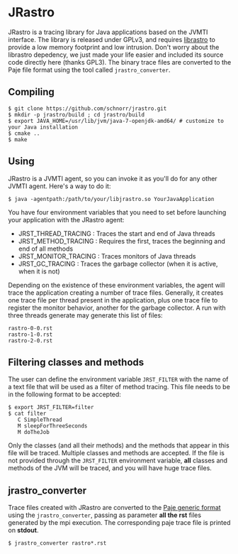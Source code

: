 JRastro
=======

JRastro is a tracing library for Java applications based on the JVMTI
interface. The library is released under GPLv3, and requires
[librastro](https://github.com/schnorr/akypuera/tree/master/librastro)
to provide a low memory footprint and low intrusion. Don't worry about
the librastro depedency, we just made your life easier and included
its source code directly here (thanks GPL3). The binary trace files
are converted to the Paje file format using the tool called
`jrastro_converter`.

Compiling
---------

    $ git clone https://github.com/schnorr/jrastro.git
    $ mkdir -p jrastro/build ; cd jrastro/build
    $ export JAVA_HOME=/usr/lib/jvm/java-7-openjdk-amd64/ # customize to your Java installation
    $ cmake ..
    $ make


Using
-----

JRastro is a JVMTI agent, so you can invoke it as you'll do for any
other JVMTI agent. Here's a way to do it:

    $ java -agentpath:/path/to/your/libjrastro.so YourJavaApplication

You have four environment variables that you need to set before
launching your application with the JRastro agent:

* JRST_THREAD_TRACING : Traces the start and end of Java threads
* JRST_METHOD_TRACING : Requires the first, traces the beginning and end of all methods
* JRST_MONITOR_TRACING : Traces monitors of Java threads
* JRST_GC_TRACING : Traces the garbage collector (when it is active, when it is not)

Depending on the existence of these environment variables, the agent
will trace the application creating a number of trace
files. Generally, it creates one trace file per thread present in the
application, plus one trace file to register the monitor behavior,
another for the garbage collector. A run with three threads generate
may generate this list of files:

    rastro-0-0.rst
    rastro-1-0.rst
    rastro-2-0.rst

Filtering classes and methods
-----------------------------

The user can define the environment variable `JRST_FILTER` with the
name of a text file that will be used as a filter of method tracing.
This file needs to be in the following format to be accepted:

    $ export JRST_FILTER=filter
    $ cat filter
       C SimpleThread
       M sleepForThreeSeconds
       M doTheJob

Only the classes (and all their methods) and the methods that appear
in this file will be traced. Multiple classes and methods are
accepted. If the file is not provided through the `JRST_FILTER`
environment variable, __all__ classes and methods of the JVM will be
traced, and you will have huge trace files.

jrastro_converter
-----------------

Trace files created with JRastro are converted to the [Paje generic
format](http://paje.sf.net) using the `jrastro_converter`, passing as
parameter __all the rst__ files generated by the mpi execution.  The
corresponding paje trace file is printed on __stdout__.

    $ jrastro_converter rastro*.rst
